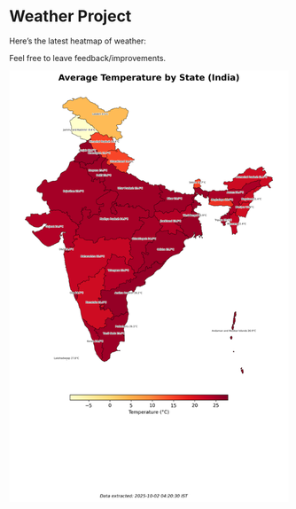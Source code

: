 # Weather Project

Here’s the latest heatmap of weather:

Feel free to leave feedback/improvements.

![India Heatmap](docs/assets/india_heatmap.png?v=DDB038)
